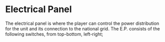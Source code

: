 # Electrical Panel

The electrical panel is where the player can control the power distribution for the unit and its connection to the national grid. The E.P. consists of the following switches, from top-bottom, left-right;
